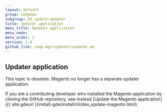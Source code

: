 ```yaml
---
layout: default 
group: compman
subgroup: 20_update-updater
title: Updater application
menu_title: Updater application
menu_node: 
menu_order: 2
version: 2.0
github_link: comp-mgr/updater/updater.md
---
```


## Updater application
This topic is obsolete. Magento no longer has a separate updater application.

If you are a contributing developer who installed the Magento application by cloning the GitHub repository, see instead [Update the Magento application]({{ site.gdeurl }}install-gde/install/cli/dev_update-magento.html).
